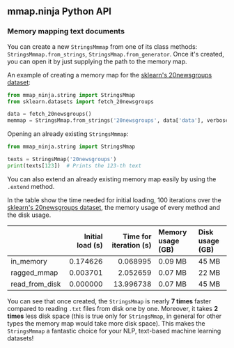## mmap.ninja Python API

### Memory mapping text documents

You can create a new `StringsMmmap` from one of its class methods: `StringsMmmap.from_strings`,
`StringsMmap.from_generator`. 
Once it's created, you can open it by just supplying the path to the memory map.

An example of creating a memory map for the [sklearn's 20newsgroups dataset](https://scikit-learn.org/stable/modules/generated/sklearn.datasets.fetch_20newsgroups.html):

```python
from mmap_ninja.string import StringsMmap
from sklearn.datasets import fetch_20newsgroups

data = fetch_20newsgroups()
memmap = StringsMmap.from_strings('20newsgroups', data['data'], verbose=True)
```

Opening an already existing `StringsMmmap`:

```python
from mmap_ninja.string import StringsMmap

texts = StringsMmap('20newsgroups')
print(texts[123])  # Prints the 123-th text
```

You can also extend an already existing memory map easily by using the `.extend` method.

In the table show the time needed for initial loading, 100 iterations over the [sklearn's 20newsgroups dataset](https://scikit-learn.org/stable/modules/generated/sklearn.datasets.fetch_20newsgroups.html),
the memory usage of every method and the disk usage.

|                |   Initial load (s) |   Time for iteration (s) | Memory usage (GB)   | Disk usage (GB)   |
|:---------------|-------------------:|-------------------------:|:--------------------|:------------------|
| in_memory      |           0.174626 |                 0.068995 | 0.09 MB             | 45 MB             |
| ragged_mmap    |           0.003701 |                 2.052659 | 0.07 MB             | 22 MB             |
| read_from_disk |           0.000000 |                13.996738 | 0.07 MB             | 45 MB             |


You can see that once created, the `StringsMmap` is nearly **7 times** faster compared to reading `.txt` files
from disk one by one.
Moreover, it takes **2 times** less disk space (this is true only for `StringsMmap`, in general for other types the memory map
would take more disk space).
This makes the `StringsMmmap` a fantastic choice for your NLP, text-based machine learning datasets!

